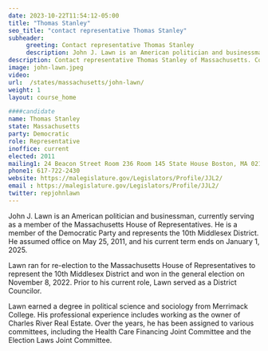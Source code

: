 ```yaml
---
date: 2023-10-22T11:54:12-05:00
title: "Thomas Stanley"
seo_title: "contact representative Thomas Stanley"
subheader:
     greeting: Contact representative Thomas Stanley
     description: John J. Lawn is an American politician and businessman, currently serving as a member of the Massachusetts House of Representatives. He is a member of the Democratic Party and represents the 10th Middlesex District. He assumed office on May 25, 2011, and his current term ends on January 1, 2025.
description: Contact representative Thomas Stanley of Massachusetts. Contact information for Thomas Stanley includes email address, phone number, and mailing address.
image: john-lawn.jpeg
video:
url:  /states/massachusetts/john-lawn/
weight: 1
layout: course_home

####candidate
name: Thomas Stanley
state: Massachusetts
party: Democratic
role: Representative
inoffice: current
elected: 2011
mailing1: 24 Beacon Street Room 236 Room 145 State House Boston, MA 02133
phone1: 617-722-2430
website: https://malegislature.gov/Legislators/Profile/JJL2/
email : https://malegislature.gov/Legislators/Profile/JJL2/
twitter: repjohnlawn
---
```


John J. Lawn is an American politician and businessman, currently serving as a member of the Massachusetts House of Representatives. He is a member of the Democratic Party and represents the 10th Middlesex District. He assumed office on May 25, 2011, and his current term ends on January 1, 2025.

Lawn ran for re-election to the Massachusetts House of Representatives to represent the 10th Middlesex District and won in the general election on November 8, 2022. Prior to his current role, Lawn served as a District Councilor.

Lawn earned a degree in political science and sociology from Merrimack College. His professional experience includes working as the owner of Charles River Real Estate. Over the years, he has been assigned to various committees, including the Health Care Financing Joint Committee and the Election Laws Joint Committee.
